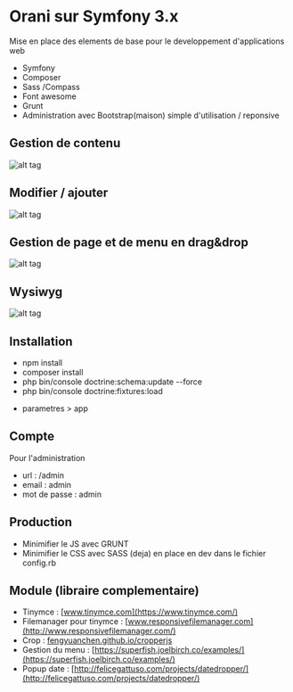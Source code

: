# Orani sur Symfony 3.x



Mise en place des elements de base pour le developpement d'applications web


* Symfony
* Composer
* Sass
/Compass
* Font awesome
* Grunt
* Administration avec Bootstrap(maison) simple d'utilisation / reponsive



## Gestion de contenu

![alt tag](https://colocarts.com/gitimg/manager2.jpg)



## Modifier / ajouter

![alt tag](https://colocarts.com/gitimg/modifier2.jpg)



## Gestion de page et de menu en drag&drop

![alt tag](https://colocarts.com/gitimg/menu2.jpg)





## Wysiwyg

![alt tag](https://colocarts.com/gitimg/wysiwyg2.jpg)



## Installation

* npm install
* composer install
* php bin/console doctrine:schema:update --force
* php bin/console doctrine:fixtures:load
- parametres > app



## Compte
Pour l'administration

* url : /admin
* email : admin
* mot de passe : admin



## Production

* Minimifier le JS avec GRUNT
* Minimifier le CSS avec SASS (deja) en place en dev dans le fichier config.rb




## Module (libraire complementaire)

* Tinymce : [www.tinymce.com](https://www.tinymce.com/)
* Filemanager pour tinymce : [www.responsivefilemanager.com](http://www.responsivefilemanager.com/)
* Crop : [fengyuanchen.github.io/cropperjs](https://fengyuanchen.github.io/cropperjs/)
* Gestion du menu : [https://superfish.joelbirch.co/examples/](https://superfish.joelbirch.co/examples/)
* Popup date : [http://felicegattuso.com/projects/datedropper/](http://felicegattuso.com/projects/datedropper/)